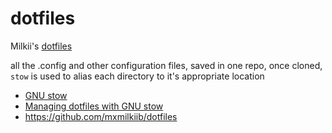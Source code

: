 # dotfiles
Milkii's [dotfiles](https://wiki.archlinux.org/index.php/Dotfiles)

all the .config and other configuration files, saved in one repo, once cloned, `stow` is used to alias each directory to it's appropriate location

* [GNU stow](https://www.gnu.org/software/stow)
* [Managing dotfiles with GNU stow](https://alexpearce.me/2016/02/managing-dotfiles-with-stow)
* https://github.com/mxmilkiib/dotfiles

